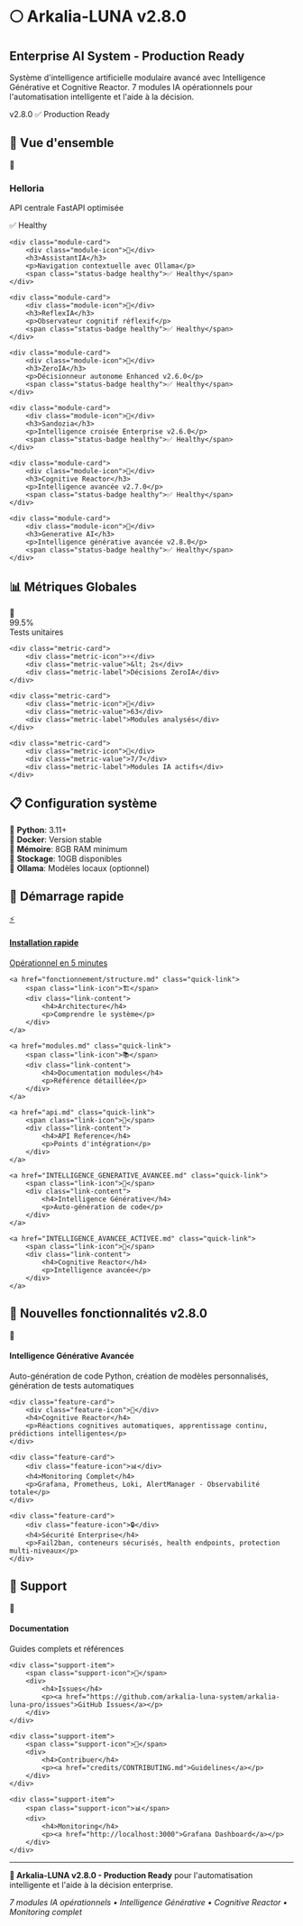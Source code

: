 # 🌕 Arkalia-LUNA v2.8.0

<div class="hero-section">
    <div class="hero-content">
        <h2 class="hero-title">Enterprise AI System - Production Ready</h2>
        <p class="hero-subtitle">Système d'intelligence artificielle modulaire avancé avec Intelligence Générative et Cognitive Reactor. 7 modules IA opérationnels pour l'automatisation intelligente et l'aide à la décision.</p>
        <div class="version-badge">
            <span class="badge">v2.8.0</span>
            <span class="status">✅ Production Ready</span>
        </div>
    </div>
</div>

## 🚀 Vue d'ensemble

<div class="modules-grid">
    <div class="module-card">
        <div class="module-icon">🚀</div>
        <h3>Helloria</h3>
        <p>API centrale FastAPI optimisée</p>
        <span class="status-badge healthy">✅ Healthy</span>
    </div>
    
    <div class="module-card">
        <div class="module-icon">🧠</div>
        <h3>AssistantIA</h3>
        <p>Navigation contextuelle avec Ollama</p>
        <span class="status-badge healthy">✅ Healthy</span>
    </div>
    
    <div class="module-card">
        <div class="module-icon">🔁</div>
        <h3>ReflexIA</h3>
        <p>Observateur cognitif réflexif</p>
        <span class="status-badge healthy">✅ Healthy</span>
    </div>
    
    <div class="module-card">
        <div class="module-icon">🤖</div>
        <h3>ZeroIA</h3>
        <p>Décisionneur autonome Enhanced v2.6.0</p>
        <span class="status-badge healthy">✅ Healthy</span>
    </div>
    
    <div class="module-card">
        <div class="module-icon">🧠</div>
        <h3>Sandozia</h3>
        <p>Intelligence croisée Enterprise v2.6.0</p>
        <span class="status-badge healthy">✅ Healthy</span>
    </div>
    
    <div class="module-card">
        <div class="module-icon">🧠</div>
        <h3>Cognitive Reactor</h3>
        <p>Intelligence avancée v2.7.0</p>
        <span class="status-badge healthy">✅ Healthy</span>
    </div>
    
    <div class="module-card">
        <div class="module-icon">🚀</div>
        <h3>Generative AI</h3>
        <p>Intelligence générative avancée v2.8.0</p>
        <span class="status-badge healthy">✅ Healthy</span>
    </div>
</div>

## 📊 Métriques Globales

<div class="metrics-grid">
    <div class="metric-card">
        <div class="metric-icon">🧪</div>
        <div class="metric-value">99.5%</div>
        <div class="metric-label">Tests unitaires</div>
    </div>
    
    <div class="metric-card">
        <div class="metric-icon">⚡</div>
        <div class="metric-value">&lt; 2s</div>
        <div class="metric-label">Décisions ZeroIA</div>
    </div>
    
    <div class="metric-card">
        <div class="metric-icon">🔧</div>
        <div class="metric-value">63</div>
        <div class="metric-label">Modules analysés</div>
    </div>
    
    <div class="metric-card">
        <div class="metric-icon">🚀</div>
        <div class="metric-value">7/7</div>
        <div class="metric-label">Modules IA actifs</div>
    </div>
</div>

## 📋 Configuration système

<div class="requirements-list">
    <div class="requirement-item">
        <span class="req-icon">🐍</span>
        <strong>Python</strong>: 3.11+
    </div>
    <div class="requirement-item">
        <span class="req-icon">🐳</span>
        <strong>Docker</strong>: Version stable
    </div>
    <div class="requirement-item">
        <span class="req-icon">💾</span>
        <strong>Mémoire</strong>: 8GB RAM minimum
    </div>
    <div class="requirement-item">
        <span class="req-icon">💽</span>
        <strong>Stockage</strong>: 10GB disponibles
    </div>
    <div class="requirement-item">
        <span class="req-icon">🧠</span>
        <strong>Ollama</strong>: Modèles locaux (optionnel)
    </div>
</div>

## 🏁 Démarrage rapide

<div class="quick-links">
    <a href="quick-start.md" class="quick-link primary">
        <span class="link-icon">⚡</span>
        <div class="link-content">
            <h4>Installation rapide</h4>
            <p>Opérationnel en 5 minutes</p>
        </div>
    </a>
    
    <a href="fonctionnement/structure.md" class="quick-link">
        <span class="link-icon">🏗️</span>
        <div class="link-content">
            <h4>Architecture</h4>
            <p>Comprendre le système</p>
        </div>
    </a>
    
    <a href="modules.md" class="quick-link">
        <span class="link-icon">📚</span>
        <div class="link-content">
            <h4>Documentation modules</h4>
            <p>Référence détaillée</p>
        </div>
    </a>
    
    <a href="api.md" class="quick-link">
        <span class="link-icon">🔌</span>
        <div class="link-content">
            <h4>API Reference</h4>
            <p>Points d'intégration</p>
        </div>
    </a>
    
    <a href="INTELLIGENCE_GENERATIVE_AVANCEE.md" class="quick-link">
        <span class="link-icon">🚀</span>
        <div class="link-content">
            <h4>Intelligence Générative</h4>
            <p>Auto-génération de code</p>
        </div>
    </a>
    
    <a href="INTELLIGENCE_AVANCEE_ACTIVEE.md" class="quick-link">
        <span class="link-icon">🧠</span>
        <div class="link-content">
            <h4>Cognitive Reactor</h4>
            <p>Intelligence avancée</p>
        </div>
    </a>
</div>

## 🌟 Nouvelles fonctionnalités v2.8.0

<div class="features-grid">
    <div class="feature-card">
        <div class="feature-icon">🚀</div>
        <h4>Intelligence Générative Avancée</h4>
        <p>Auto-génération de code Python, création de modèles personnalisés, génération de tests automatiques</p>
    </div>
    
    <div class="feature-card">
        <div class="feature-icon">🧠</div>
        <h4>Cognitive Reactor</h4>
        <p>Réactions cognitives automatiques, apprentissage continu, prédictions intelligentes</p>
    </div>
    
    <div class="feature-card">
        <div class="feature-icon">📊</div>
        <h4>Monitoring Complet</h4>
        <p>Grafana, Prometheus, Loki, AlertManager - Observabilité totale</p>
    </div>
    
    <div class="feature-card">
        <div class="feature-icon">🔒</div>
        <h4>Sécurité Enterprise</h4>
        <p>Fail2ban, conteneurs sécurisés, health endpoints, protection multi-niveaux</p>
    </div>
</div>

## 🎯 Support

<div class="support-section">
    <div class="support-item">
        <span class="support-icon">📖</span>
        <div>
            <h4>Documentation</h4>
            <p>Guides complets et références</p>
        </div>
    </div>
    
    <div class="support-item">
        <span class="support-icon">🐛</span>
        <div>
            <h4>Issues</h4>
            <p><a href="https://github.com/arkalia-luna-system/arkalia-luna-pro/issues">GitHub Issues</a></p>
        </div>
    </div>
    
    <div class="support-item">
        <span class="support-icon">🤝</span>
        <div>
            <h4>Contribuer</h4>
            <p><a href="credits/CONTRIBUTING.md">Guidelines</a></p>
        </div>
    </div>
    
    <div class="support-item">
        <span class="support-icon">📊</span>
        <div>
            <h4>Monitoring</h4>
            <p><a href="http://localhost:3000">Grafana Dashboard</a></p>
        </div>
    </div>
</div>

---

<div class="footer-note">
    <p><strong>🌟 Arkalia-LUNA v2.8.0 - Production Ready</strong> pour l'automatisation intelligente et l'aide à la décision enterprise.</p>
    <p><em>7 modules IA opérationnels • Intelligence Générative • Cognitive Reactor • Monitoring complet</em></p>
</div>

